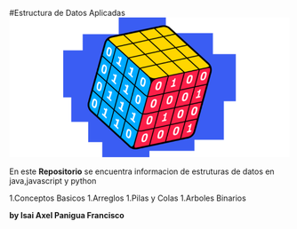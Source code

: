 #Estructura de Datos Aplicadas
![Imagen de Estructura de Datos](./IMG/Estructurad%20e%20datos.webp)

En este **Repositorio** se encuentra 
informacion de estruturas de datos en java,javascript y python

1.Conceptos Basicos
1.Arreglos
1.Pilas y Colas
1.Arboles Binarios

**by Isai Axel Panigua Francisco**